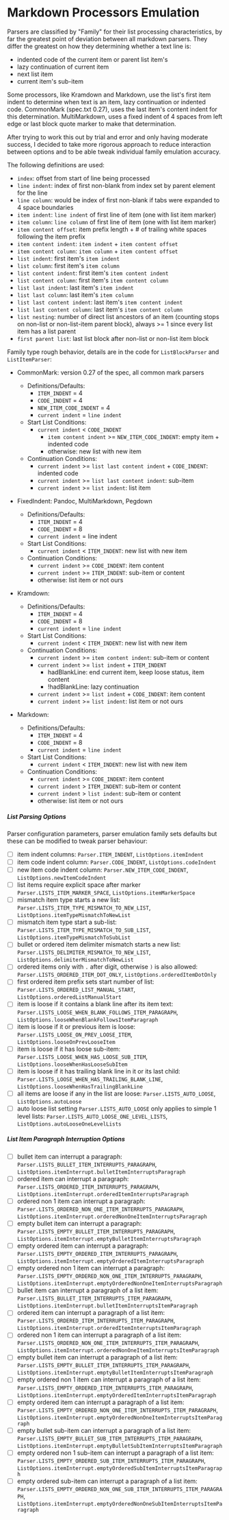 Markdown Processors Emulation
=============================

Parsers are classified by "Family" for their list processing characteristics, by far the
greatest point of deviation between all markdown parsers. They differ the greatest on how they
determining whether a text line is:

- indented code of the current item or parent list item's
- lazy continuation of current item
- next list item
- current item's sub-item

Some processors, like Kramdown and Markdown, use the list's first item indent to determine when
text is an item, lazy continuation or indented code. CommonMark (spec.txt 0.27),
uses the last item's content indent for this determination. MultiMarkdown, uses a
fixed indent of 4 spaces from left edge or last block quote marker to make that determination.

After trying to work this out by trial and error and only having moderate success, I decided to
take more rigorous approach to reduce interaction between options and to be able tweak
individual family emulation accuracy.

The following definitions are used:

- `index`: offset from start of line being processed
- `line indent`: index of first non-blank from index set by parent element for the line
- `line column`: would be index of first non-blank if tabs were expanded to 4 space boundaries
- `item indent`: `line indent` of first line of item (one with list item marker)
- `item column`: `line column` of first line of item (one with list item marker)
- `item content offset`: item prefix length + # of trailing white spaces following the item prefix
- `item content indent`: `item indent` + `item content offset`
- `item content column`: `item column` + `item content offset`
- `list indent`: first item's `item indent`
- `list column`: first item's `item column`
- `list content indent`: first item's `item content indent`
- `list content column`: first item's `item content column`
- `list last indent`: last item's `item indent`
- `list last column`: last item's `item column`
- `list last content indent`: last item's `item content indent`
- `list last content column`: last item's `item content column`
- `list nesting`: number of direct list ancestors of an item (counting stops on non-list or
  non-list-item parent block), always >= 1 since every list item has a list parent
- `first parent list`: last list block after non-list or non-list item block

Family type rough behavior, details are in the code for `ListBlockParser` and `ListItemParser`:

- CommonMark: version 0.27 of the spec, all common mark parsers
    - Definitions/Defaults:
        - `ITEM_INDENT` = 4 <!-- not used -->
        - `CODE_INDENT` = 4
        - `NEW_ITEM_CODE_INDENT` = 4
        - `current indent` = `line indent`
    - Start List Conditions:
        - `current indent` < `CODE_INDENT`
            - `item content indent` >= `NEW_ITEM_CODE_INDENT`: empty item + indented code
            - otherwise: new list with new item
    - Continuation Conditions:
        - `current indent` >= `list last content indent` + `CODE_INDENT`: indented code
        - `current indent` >= `list last content indent`: sub-item
        - `current indent` >= `list indent`: list item

- FixedIndent: Pandoc, MultiMarkdown, Pegdown
    - Definitions/Defaults:
        - `ITEM_INDENT` = 4
        - `CODE_INDENT` = 8
        - `current indent` = line indent
    - Start List Conditions:
        - `current indent` < `ITEM_INDENT`: new list with new item
    - Continuation Conditions:
         - `current indent` >= `CODE_INDENT`: item content
         - `current indent` >= `ITEM_INDENT`: sub-item or content
         - otherwise: list item or not ours

- Kramdown:
    - Definitions/Defaults:
        - `ITEM_INDENT` = 4
        - `CODE_INDENT` = 8
        - `current indent` = `line indent`
    - Start List Conditions:
        - `current indent` < `ITEM_INDENT`: new list with new item
    - Continuation Conditions:
        - `current indent` >=  `item content indent`: sub-item or content
        - `current indent` >= `list indent` + `ITEM_INDENT`
             - hadBlankLine: end current item, keep loose status, item content
             - !hadBlankLine: lazy continuation
        - `current indent` >= `list indent` + `CODE_INDENT`: item content
        - `current indent` >= `list indent`: list item or not ours

- Markdown:
    - Definitions/Defaults:
        - `ITEM_INDENT` = 4
        - `CODE_INDENT` = 8
        - `current indent` = `line indent`
    - Start List Conditions:
        - `current indent` < `ITEM_INDENT`: new list with new item
    - Continuation Conditions:
        - `current indent` >= `CODE_INDENT`: item content
        - `current indent` > `ITEM_INDENT`: sub-item or content
        - `current indent` > `list indent`: sub-item or content
        - otherwise: list item or not ours

##### List Parsing Options

Parser configuration parameters, parser emulation family sets defaults but these can be modified
to tweak parser behaviour:

<!-- @formatter:off -->

- [ ] item indent columns: `Parser.ITEM_INDENT`, `ListOptions.itemIndent`
- [ ] item code indent column: `Parser.CODE_INDENT`, `ListOptions.codeIndent`
- [ ] new item code indent column: `Parser.NEW_ITEM_CODE_INDENT`, `ListOptions.newItemCodeIndent`
- [ ] list items require explicit space after marker `Parser.LISTS_ITEM_MARKER_SPACE`, `ListOptions.itemMarkerSpace`
- [ ] mismatch item type starts a new list: `Parser.LISTS_ITEM_TYPE_MISMATCH_TO_NEW_LIST`, `ListOptions.itemTypeMismatchToNewList`
- [ ] mismatch item type start a sub-list: `Parser.LISTS_ITEM_TYPE_MISMATCH_TO_SUB_LIST`, `ListOptions.itemTypeMismatchToSubList`
- [ ] bullet or ordered item delimiter mismatch starts a new list: `Parser.LISTS_DELIMITER_MISMATCH_TO_NEW_LIST`, `ListOptions.delimiterMismatchToNewList`
- [ ] ordered items only with `.` after digit, otherwise `)` is also allowed: `Parser.LISTS_ORDERED_ITEM_DOT_ONLY`, `ListOptions.orderedItemDotOnly`
- [ ] first ordered item prefix sets start number of list: `Parser.LISTS_ORDERED_LIST_MANUAL_START`, `ListOptions.orderedListManualStart`
- [ ] item is loose if it contains a blank line after its item text: `Parser.LISTS_LOOSE_WHEN_BLANK_FOLLOWS_ITEM_PARAGRAPH`, `ListOptions.looseWhenBlankFollowsItemParagraph`
- [ ] item is loose if it or previous item is loose: `Parser.LISTS_LOOSE_ON_PREV_LOOSE_ITEM`, `ListOptions.looseOnPrevLooseItem`
- [ ] item is loose if it has loose sub-item: `Parser.LISTS_LOOSE_WHEN_HAS_LOOSE_SUB_ITEM`, `ListOptions.looseWhenHasLooseSubItem`
- [ ] item is loose if it has trailing blank line in it or its last child: `Parser.LISTS_LOOSE_WHEN_HAS_TRAILING_BLANK_LINE`, `ListOptions.looseWhenHasTrailingBlankLine`
- [ ] all items are loose if any in the list are loose: `Parser.LISTS_AUTO_LOOSE`, `ListOptions.autoLoose`
- [ ] auto loose list setting `Parser.LISTS_AUTO_LOOSE` only applies to simple 1 level lists: `Parser.LISTS_AUTO_LOOSE_ONE_LEVEL_LISTS`, `ListOptions.autoLooseOneLevelLists`

<!-- @formatter:on -->

##### List Item Paragraph Interruption Options

<!-- @formatter:off -->

- [ ] bullet item can interrupt a paragraph: `Parser.LISTS_BULLET_ITEM_INTERRUPTS_PARAGRAPH`, `ListOptions.itemInterrupt.bulletItemInterruptsParagraph`
- [ ] ordered item can interrupt a paragraph: `Parser.LISTS_ORDERED_ITEM_INTERRUPTS_PARAGRAPH`, `ListOptions.itemInterrupt.orderedItemInterruptsParagraph`
- [ ] ordered non 1 item can interrupt a paragraph: `Parser.LISTS_ORDERED_NON_ONE_ITEM_INTERRUPTS_PARAGRAPH`, `ListOptions.itemInterrupt.orderedNonOneItemInterruptsParagraph`
- [ ] empty bullet item can interrupt a paragraph: `Parser.LISTS_EMPTY_BULLET_ITEM_INTERRUPTS_PARAGRAPH`, `ListOptions.itemInterrupt.emptyBulletItemInterruptsParagraph`
- [ ] empty ordered item can interrupt a paragraph: `Parser.LISTS_EMPTY_ORDERED_ITEM_INTERRUPTS_PARAGRAPH`, `ListOptions.itemInterrupt.emptyOrderedItemInterruptsParagraph`
- [ ] empty ordered non 1 item can interrupt a paragraph: `Parser.LISTS_EMPTY_ORDERED_NON_ONE_ITEM_INTERRUPTS_PARAGRAPH`, `ListOptions.itemInterrupt.emptyOrderedNonOneItemInterruptsParagraph`
- [ ] bullet item can interrupt a paragraph of a list item: `Parser.LISTS_BULLET_ITEM_INTERRUPTS_ITEM_PARAGRAPH`, `ListOptions.itemInterrupt.bulletItemInterruptsItemParagraph`
- [ ] ordered item can interrupt a paragraph of a list item: `Parser.LISTS_ORDERED_ITEM_INTERRUPTS_ITEM_PARAGRAPH`, `ListOptions.itemInterrupt.orderedItemInterruptsItemParagraph`
- [ ] ordered non 1 item can interrupt a paragraph of a list item: `Parser.LISTS_ORDERED_NON_ONE_ITEM_INTERRUPTS_ITEM_PARAGRAPH`, `ListOptions.itemInterrupt.orderedNonOneItemInterruptsItemParagraph`
- [ ] empty bullet item can interrupt a paragraph of a list item: `Parser.LISTS_EMPTY_BULLET_ITEM_INTERRUPTS_ITEM_PARAGRAPH`, `ListOptions.itemInterrupt.emptyBulletItemInterruptsItemParagraph`
- [ ] empty ordered non 1 item can interrupt a paragraph of a list item: `Parser.LISTS_EMPTY_ORDERED_ITEM_INTERRUPTS_ITEM_PARAGRAPH`, `ListOptions.itemInterrupt.emptyOrderedItemInterruptsItemParagraph`
- [ ] empty ordered item can interrupt a paragraph of a list item: `Parser.LISTS_EMPTY_ORDERED_NON_ONE_ITEM_INTERRUPTS_ITEM_PARAGRAPH`, `ListOptions.itemInterrupt.emptyOrderedNonOneItemInterruptsItemParagraph`
- [ ] empty bullet sub-item can interrupt a paragraph of a list item: `Parser.LISTS_EMPTY_BULLET_SUB_ITEM_INTERRUPTS_ITEM_PARAGRAPH`, `ListOptions.itemInterrupt.emptyBulletSubItemInterruptsItemParagraph`
- [ ] empty ordered non 1 sub-item can interrupt a paragraph of a list item: `Parser.LISTS_EMPTY_ORDERED_SUB_ITEM_INTERRUPTS_ITEM_PARAGRAPH`, `ListOptions.itemInterrupt.emptyOrderedSubItemInterruptsItemParagraph`
- [ ] empty ordered sub-item can interrupt a paragraph of a list item: `Parser.LISTS_EMPTY_ORDERED_NON_ONE_SUB_ITEM_INTERRUPTS_ITEM_PARAGRAPH`, `ListOptions.itemInterrupt.emptyOrderedNonOneSubItemInterruptsItemParagraph`

<!-- @formatter:on -->
